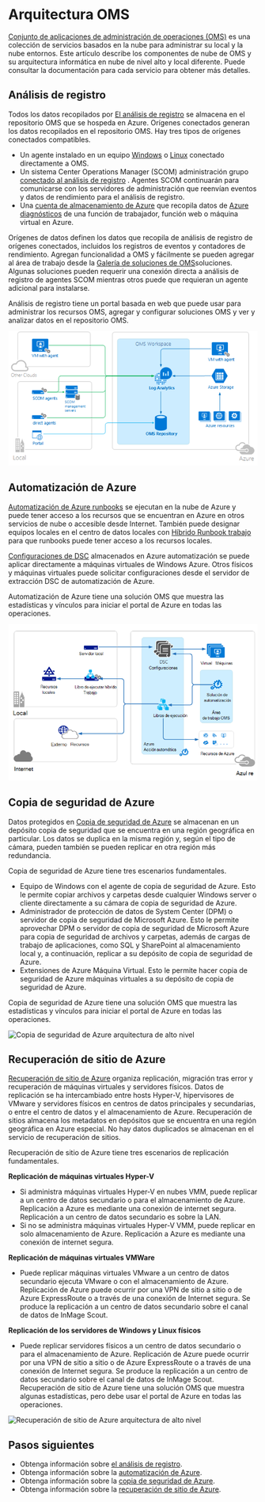 <properties 
   pageTitle="Arquitectura de conjunto de aplicaciones de administración (OMS) operaciones | Microsoft Azure"
   description="Suite de administración de operaciones de Microsoft (OMS) es basado en la nube administración solución de Microsoft que le ayuda a administrar y proteger su local y la infraestructura de nube.  En este artículo se identifica los distintos servicios que se incluyen en OMS y se proporciona vínculos a su contenido detallada."
   services="operations-management-suite"
   documentationCenter=""
   authors="bwren"
   manager="jwhit"
   editor="tysonn" />
<tags 
   ms.service="operations-management-suite"
   ms.devlang="na"
   ms.topic="get-started-article"
   ms.tgt_pltfrm="na"
   ms.workload="infrastructure-services"
   ms.date="10/27/2016"
   ms.author="bwren" />

# <a name="oms-architecture"></a>Arquitectura OMS

[Conjunto de aplicaciones de administración de operaciones (OMS)](https://azure.microsoft.com/documentation/services/operations-management-suite/) es una colección de servicios basados en la nube para administrar su local y la nube entornos.  Este artículo describe los componentes de nube de OMS y su arquitectura informática en nube de nivel alto y local diferente.  Puede consultar la documentación para cada servicio para obtener más detalles.

## <a name="log-analytics"></a>Análisis de registro

Todos los datos recopilados por [El análisis de registro](https://azure.microsoft.com/documentation/services/log-analytics/) se almacena en el repositorio OMS que se hospeda en Azure.  Orígenes conectados generan los datos recopilados en el repositorio OMS.  Hay tres tipos de orígenes conectados compatibles.

- Un agente instalado en un equipo [Windows](../log-analytics/log-analytics-windows-agents.md) o [Linux](../log-analytics/log-analytics-linux-agents.md) conectado directamente a OMS.
- Un sistema Center Operations Manager (SCOM) administración grupo [conectado al análisis de registro](../log-analytics/log-analytics-om-agents.md) .  Agentes SCOM continuarán para comunicarse con los servidores de administración que reenvían eventos y datos de rendimiento para el análisis de registro.
- Una [cuenta de almacenamiento de Azure](../log-analytics/log-analytics-azure-storage.md) que recopila datos de [Azure diagnósticos](../cloud-services/cloud-services-dotnet-diagnostics.md) de una función de trabajador, función web o máquina virtual en Azure.

Orígenes de datos definen los datos que recopila de análisis de registro de orígenes conectados, incluidos los registros de eventos y contadores de rendimiento.  Agregan funcionalidad a OMS y fácilmente se pueden agregar al área de trabajo desde la [Galería de soluciones de OMS](../log-analytics/log-analytics-add-solutions.md)soluciones.  Algunas soluciones pueden requerir una conexión directa a análisis de registro de agentes SCOM mientras otros puede que requieran un agente adicional para instalarse.

Análisis de registro tiene un portal basada en web que puede usar para administrar los recursos OMS, agregar y configurar soluciones OMS y ver y analizar datos en el repositorio OMS.

![Arquitectura de alto nivel de análisis de registro](media/operations-management-suite-architecture/log-analytics.png)


## <a name="azure-automation"></a>Automatización de Azure

[Automatización de Azure runbooks](http://azure.microsoft.com/documentation/services/automation) se ejecutan en la nube de Azure y puede tener acceso a los recursos que se encuentran en Azure en otros servicios de nube o accesible desde Internet.  También puede designar equipos locales en el centro de datos locales con [Híbrido Runbook trabajo](../automation/automation-hybrid-runbook-worker.md) para que runbooks puede tener acceso a los recursos locales.

[Configuraciones de DSC](../automation/automation-dsc-overview.md) almacenados en Azure automatización se puede aplicar directamente a máquinas virtuales de Windows Azure.  Otros físicos y máquinas virtuales puede solicitar configuraciones desde el servidor de extracción DSC de automatización de Azure.

Automatización de Azure tiene una solución OMS que muestra las estadísticas y vínculos para iniciar el portal de Azure en todas las operaciones.

![Arquitectura de alto nivel de automatización de Azure](media/operations-management-suite-architecture/automation.png)

## <a name="azure-backup"></a>Copia de seguridad de Azure

Datos protegidos en [Copia de seguridad de Azure](http://azure.microsoft.com/documentation/services/backup) se almacenan en un depósito copia de seguridad que se encuentra en una región geográfica en particular.  Los datos se duplica en la misma región y, según el tipo de cámara, pueden también se pueden replicar en otra región más redundancia.

Copia de seguridad de Azure tiene tres escenarios fundamentales.

- Equipo de Windows con el agente de copia de seguridad de Azure.  Esto le permite copiar archivos y carpetas desde cualquier Windows server o cliente directamente a su cámara de copia de seguridad de Azure.  
- Administrador de protección de datos de System Center (DPM) o servidor de copia de seguridad de Microsoft Azure. Esto le permite aprovechar DPM o servidor de copia de seguridad de Microsoft Azure para copia de seguridad de archivos y carpetas, además de cargas de trabajo de aplicaciones, como SQL y SharePoint al almacenamiento local y, a continuación, replicar a su depósito de copia de seguridad de Azure.
- Extensiones de Azure Máquina Virtual.  Esto le permite hacer copia de seguridad de Azure máquinas virtuales a su depósito de copia de seguridad de Azure.

Copia de seguridad de Azure tiene una solución OMS que muestra las estadísticas y vínculos para iniciar el portal de Azure en todas las operaciones.

![Copia de seguridad de Azure arquitectura de alto nivel](media/operations-management-suite-architecture/backup.png)

## <a name="azure-site-recovery"></a>Recuperación de sitio de Azure

[Recuperación de sitio de Azure](http://azure.microsoft.com/documentation/services/site-recovery) organiza replicación, migración tras error y recuperación de máquinas virtuales y servidores físicos. Datos de replicación se ha intercambiado entre hosts Hyper-V, hipervisores de VMware y servidores físicos en centros de datos principales y secundarias, o entre el centro de datos y el almacenamiento de Azure.  Recuperación de sitios almacena los metadatos en depósitos que se encuentra en una región geográfica en Azure especial. No hay datos duplicados se almacenan en el servicio de recuperación de sitios.

Recuperación de sitio de Azure tiene tres escenarios de replicación fundamentales.

**Replicación de máquinas virtuales Hyper-V**
- Si administra máquinas virtuales Hyper-V en nubes VMM, puede replicar a un centro de datos secundario o para el almacenamiento de Azure.  Replicación a Azure es mediante una conexión de internet segura.  Replicación a un centro de datos secundario es sobre la LAN.
- Si no se administra máquinas virtuales Hyper-V VMM, puede replicar en solo almacenamiento de Azure.  Replicación a Azure es mediante una conexión de internet segura.
 
**Replicación de máquinas virtuales VMWare**
- Puede replicar máquinas virtuales VMware a un centro de datos secundario ejecuta VMware o con el almacenamiento de Azure.  Replicación de Azure puede ocurrir por una VPN de sitio a sitio o de Azure ExpressRoute o a través de una conexión de Internet segura. Se produce la replicación a un centro de datos secundario sobre el canal de datos de InMage Scout.
 
**Replicación de los servidores de Windows y Linux físicos** 
- Puede replicar servidores físicos a un centro de datos secundario o para el almacenamiento de Azure. Replicación de Azure puede ocurrir por una VPN de sitio a sitio o de Azure ExpressRoute o a través de una conexión de Internet segura. Se produce la replicación a un centro de datos secundario sobre el canal de datos de InMage Scout.  Recuperación de sitio de Azure tiene una solución OMS que muestra algunas estadísticas, pero debe usar el portal de Azure en todas las operaciones.

![Recuperación de sitio de Azure arquitectura de alto nivel](media/operations-management-suite-architecture/site-recovery.png)


## <a name="next-steps"></a>Pasos siguientes

- Obtenga información sobre [el análisis de registro](http://azure.microsoft.com/documentation/services/log-analytics).
- Obtenga información sobre la [automatización de Azure](https://azure.microsoft.com/documentation/services/automation).
- Obtenga información sobre la [copia de seguridad de Azure](http://azure.microsoft.com/documentation/services/backup).
- Obtenga información sobre la [recuperación de sitio de Azure](http://azure.microsoft.com/documentation/services/site-recovery).
